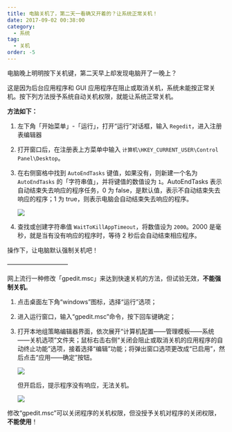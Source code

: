 ```yaml
---
title: 电脑关机了，第二天一看确又开着的？让系统正常关机！
date: 2017-09-02 00:38:00
category:
  - 系统
tag:
  - 关机
order: -5
---
```


电脑晚上明明按下关机键，第二天早上却发现电脑开了一晚上？

这是因为后台应用程序和 GUI 应用程序在阻止或取消关机，系统未能按正常关机。按下列方法授予系统自动关机权限，就能让系统正常关机。

**方法如下：**

1. 左下角「开始菜单」-「运行」，打开“运行”对话框，输入 `Regedit`，进入注册表编辑器
2. 打开窗口后，在注册表上方菜单中输入 `计算机\HKEY_CURRENT_USER\Control Panel\Desktop`。
3. 在右侧窗格中找到 `AutoEndTasks` 键值，如果没有，则新建一个名为 `AutoEndTasks` 的「字符串值」，并将键值的数值设为 `1`。AutoEndTasks 表示自动结束失去响应的程序任务，0 为 false，是默认值，表示不自动结束失去响应的程序；1 为 true，则表示电脑会自动结束失去响应的程序。

   ![](https://pic3.zhimg.com/v2-c643b9737b35f9dd9a8382c5653e3d3e_r.jpg)

4. 查找或创建字符串值 `WaitToKillAppTimeout`，将数值设为 `2000`。2000 是毫秒，就是当有没有响应的程序时，等待 2 秒后会自动结束相应程序。

操作下，让电脑默认强制关机吧！

——————————

网上流行一种修改「gpedit.msc」来达到快速关机的方法，但试验无效，**不能强制关机**。

1. 点击桌面左下角“windows”图标，选择“运行”选项；
2. 进入运行窗口，输入“gpedit.msc”命令，按下回车键确定；
3. 打开本地组策略编辑器界面，依次展开“计算机配置——管理模板——系统——关机选项”文件夹；鼠标右击右侧“关闭会阻止或取消关机的应用程序的自动终止功能”选项，接着选择“编辑”功能；将弹出窗口选项更改成“已启用”，然后点击“应用——确定”按钮。

   ![](https://pic4.zhimg.com/v2-4b736585b25509b036935a2f9c37d843_r.jpg)

   但开启后，提示程序没有响应，无法关机。

   ![](https://pic4.zhimg.com/v2-46fafee0cb6e212e793fc80268ab0917_r.jpg)

修改“gpedit.msc”可以关闭程序的关机权限，但没授予关机对程序的关闭权限，**不能使用**！
